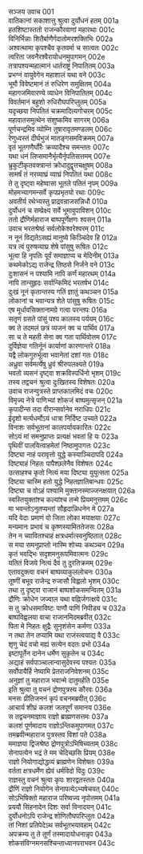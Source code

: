 सञ्जय उवाच	001  
वातिकानां सकाशात्तु श्रुत्वा दुर्योधनं हतम्	001a  
हतशिष्टास्ततो राजन्कौरवाणां महारथाः	001c  
विनिर्भिन्नाः शितैर्बाणैर्गदातोमरशक्तिभिः	002a  
अश्वत्थामा कृपश्चैव कृतवर्मा च सात्वतः	002c  
त्वरिता जवनैरश्वैरायोधनमुपागमन्	002e  
तत्रापश्यन्महात्मानं धार्तराष्ट्रं निपातितम्	003a  
प्रभग्नं वायुवेगेन महाशालं यथा वने	003c  
भूमौ विवेष्टमानं तं रुधिरेण समुक्षितम्	004a  
महागजमिवारण्ये व्याधेन विनिपातितम्	004c  
विवर्तमानं बहुशो रुधिरौघपरिप्लुतम्	005a  
यदृच्छया निपतितं चक्रमादित्यगोचरम्	005c  
महावातसमुत्थेन संशुष्कमिव सागरम्	006a  
पूर्णचन्द्रमिव व्योम्नि तुषारावृतमण्डलम्	006c  
रेणुध्वस्तं दीर्घभुजं मातङ्गसमविक्रमम्	007a  
वृतं भूतगणैर्घोरैः क्रव्यादैश्च समन्ततः	007c  
यथा धनं लिप्समानैर्भृत्यैर्नृपतिसत्तमम्	007e  
भ्रुकुटीकृतवक्त्रान्तं क्रोधादुद्वृत्तचक्षुषम्	008a  
सामर्षं तं नरव्याघ्रं व्याघ्रं निपतितं यथा	008c  
ते तु दृष्ट्वा महेष्वासा भूतले पतितं नृपम्	009a  
मोहमभ्यागमन्सर्वे कृपप्रभृतयो रथाः	009c  
अवतीर्य रथेभ्यस्तु प्राद्रवन्राजसन्निधौ	010a  
दुर्योधनं च सम्प्रेक्ष्य सर्वे भूमावुपाविशन्	010c  
ततो द्रौणिर्महाराज बाष्पपूर्णेक्षणः श्वसन्	011a  
उवाच भरतश्रेष्ठं सर्वलोकेश्वरेश्वरम्	011c  
न नूनं विद्यतेऽसह्यं मानुष्ये किञ्चिदेव हि	012a  
यत्र त्वं पुरुषव्याघ्र शेषे पांसुषु रूषितः	012c  
भूत्वा हि नृपतिः पूर्वं समाज्ञाप्य च मेदिनीम्	013a  
कथमेकोऽद्य राजेन्द्र तिष्ठसे निर्जने वने	013c  
दुःशासनं न पश्यामि नापि कर्णं महारथम्	014a  
नापि तान्सुहृदः सर्वान्किमिदं भरतर्षभ	014c  
दुःखं नूनं कृतान्तस्य गतिं ज्ञातुं कथञ्चन	015a  
लोकानां च भवान्यत्र शेते पांसुषु रूषितः	015c  
एष मूर्धावसिक्तानामग्रे गत्वा परन्तपः	016a  
सतृणं ग्रसते पांसुं पश्य कालस्य पर्ययम्	016c  
क्व ते तदमलं छत्रं व्यजनं क्व च पार्थिव	017a  
सा च ते महती सेना क्व गता पार्थिवोत्तम	017c  
दुर्विज्ञेया गतिर्नूनं कार्याणां कारणान्तरे	018a  
यद्वै लोकगुरुर्भूत्वा भवानेतां दशां गतः	018c  
अध्रुवा सर्वमर्त्येषु ध्रुवं श्रीरुपलक्ष्यते	019a  
भवतो व्यसनं दृष्ट्वा शक्रविस्पर्धिनो भृशम्	019c  
तस्य तद्वचनं श्रुत्वा दुःखितस्य विशेषतः	020a  
उवाच राजन्पुत्रस्ते प्राप्तकालमिदं वचः	020c  
विमृज्य नेत्रे पाणिभ्यां शोकजं बाष्पमुत्सृजन्	021a  
कृपादीन्स तदा वीरान्सर्वानेव नराधिपः	021c  
ईदृशो मर्त्यधर्मोऽयं धात्रा निर्दिष्ट उच्यते	022a  
विनाशः सर्वभूतानां कालपर्यायकारितः	022c  
सोऽयं मां समनुप्राप्तः प्रत्यक्षं भवतां हि यः	023a  
पृथिवीं पालयित्वाहमेतां निष्ठामुपागतः	023c  
दिष्ट्या नाहं परावृत्तो युद्धे कस्याञ्चिदापदि	024a  
दिष्ट्याहं निहतः पापैश्छलेनैव विशेषतः	024c  
उत्साहश्च कृतो नित्यं मया दिष्ट्या युयुत्सता	025a  
दिष्ट्या चास्मि हतो युद्धे निहतज्ञातिबान्धवः	025c  
दिष्ट्या च वोऽहं पश्यामि मुक्तानस्माज्जनक्षयात्	026a  
स्वस्तियुक्तांश्च कल्यांश्च तन्मे प्रियमनुत्तमम्	026c  
मा भवन्तोऽनुतप्यन्तां सौहृदान्निधनेन मे	027a  
यदि वेदाः प्रमाणं वो जिता लोका मयाक्षयाः	027c  
मन्यमानः प्रभावं च कृष्णस्यामिततेजसः	028a  
तेन न च्यावितश्चाहं क्षत्रधर्मात्स्वनुष्ठितात्	028c  
स मया समनुप्राप्तो नास्मि शोच्यः कथञ्चन	029a  
कृतं भवद्भिः सदृशमनुरूपमिवात्मनः	029c  
यतितं विजये नित्यं दैवं तु दुरतिक्रमम्	029e  
एतावदुक्त्वा वचनं बाष्पव्याकुललोचनः	030a  
तूष्णीं बभूव राजेन्द्र रुजासौ विह्वलो भृशम्	030c  
तथा तु दृष्ट्वा राजानं बाष्पशोकसमन्वितम्	031a  
द्रौणिः क्रोधेन जज्वाल यथा वह्निर्जगत्क्षये	031c  
स तु क्रोधसमाविष्टः पाणौ पाणिं निपीड्य च	032a  
बाष्पविह्वलया वाचा राजानमिदमब्रवीत्	032c  
पिता मे निहतः क्षुद्रैः सुनृशंसेन कर्मणा	033a  
न तथा तेन तप्यामि यथा राजंस्त्वयाद्य वै	033c  
शृणु चेदं वचो मह्यं सत्येन वदतः प्रभो	034a  
इष्टापूर्तेन दानेन धर्मेण सुकृतेन च	034c  
अद्याहं सर्वपाञ्चालान्वासुदेवस्य पश्यतः	035a  
सर्वोपायैर्हि नेष्यामि प्रेतराजनिवेशनम्	035c  
अनुज्ञां तु महाराज भवान्मे दातुमर्हति	035e  
इति श्रुत्वा तु वचनं द्रोणपुत्रस्य कौरवः	036a  
मनसः प्रीतिजननं कृपं वचनमब्रवीत्	036c  
आचार्य शीघ्रं कलशं जलपूर्णं समानय	036e  
स तद्वचनमाज्ञाय राज्ञो ब्राह्मणसत्तमः	037a  
कलशं पूर्णमादाय राज्ञोऽन्तिकमुपागमत्	037c  
तमब्रवीन्महाराज पुत्रस्तव विशां पते	038a  
ममाज्ञया द्विजश्रेष्ठ द्रोणपुत्रोऽभिषिच्यताम्	038c  
सेनापत्येन भद्रं ते मम चेदिच्छसि प्रियम्	038e  
राज्ञो नियोगाद्योद्धव्यं ब्राह्मणेन विशेषतः	039a  
वर्तता क्षत्रधर्मेण ह्येवं धर्मविदो विदुः	039c  
राज्ञस्तु वचनं श्रुत्वा कृपः शारद्वतस्ततः	040a  
द्रौणिं राज्ञो नियोगेन सेनापत्येऽभ्यषेचयत्	040c  
सोऽभिषिक्तो महाराज परिष्वज्य नृपोत्तमम्	041a  
प्रययौ सिंहनादेन दिशः सर्वा विनादयन्	041c  
दुर्योधनोऽपि राजेन्द्र शोणितौघपरिप्लुतः	042a  
तां निशां प्रतिपेदेऽथ सर्वभूतभयावहाम्	042c  
अपक्रम्य तु ते तूर्णं तस्मादायोधनान्नृप	043a  
शोकसंविग्नमनसश्चिन्ताध्यानपराभवन	043c  
